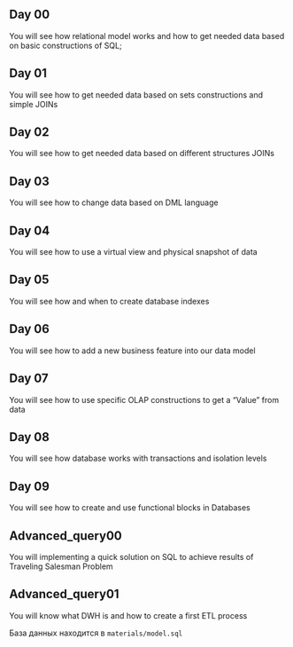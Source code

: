 ## Day 00 
You will see how relational model works and how to get needed data based on basic constructions of  SQL;
## Day 01
You will see how to get needed data based on sets constructions and simple JOINs
## Day 02 
You will see how to get needed data based on different structures JOINs
## Day 03 
You will see how to change data based on DML language
## Day 04 
You will see how to use a virtual view and physical snapshot of data
## Day 05 
You will see how and when to create database indexes
## Day 06
You will see how to add a new business feature into our data model
## Day 07
You will see how to use specific OLAP constructions to get a “Value” from data
## Day 08
You will see how database works with transactions and isolation levels
## Day 09
You will see how to create and use functional blocks in Databases
## Advanced_query00
You will implementing a quick solution on SQL to achieve results of Traveling Salesman Problem
## Advanced_query01
You will know what DWH is and how to create a first ETL process


База данных находится в ```materials/model.sql```